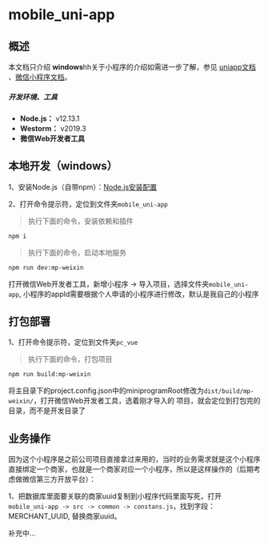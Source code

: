 # mobile_uni-app

## 概述

本文档只介绍 **windows**hh关于小程序的介绍如需进一步了解，参见 [uniapp文档][uniapp] 、[微信小程序文档][weapp]。

##### 开发环境、工具

- **Node.js：** v12.13.1
- **Westorm：** v2019.3
- **微信Web开发者工具**

## 本地开发（windows）

1、安装Node.js（自带npm）：[Node.js安装配置](https://www.runoob.com/nodejs/nodejs-install-setup.html)

2、打开命令提示符，定位到文件夹`mobile_uni-app`

> 执行下面的命令，安装依赖和插件
```bash
npm i
```

> 执行下面的命令，启动本地服务
```bash
npm run dev:mp-weixin
```
打开微信Web开发者工具，新增小程序 -> 导入项目，选择文件夹`mobile_uni-app`,
小程序的appId需要根据个人申请的小程序进行修改，默认是我自己的小程序

## 打包部署
1、打开命令提示符，定位到文件夹`pc_vue`

> 执行下面的命令，打包项目
```bash
npm run build:mp-weixin
```
将主目录下的project.config.json中的miniprogramRoot修改为`dist/build/mp-weixin/`，打开微信Web开发者工具，选着刚才导入的
项目，就会定位到打包完的目录，而不是开发目录了

## 业务操作
因为这个小程序是之前公司项目直接拿过来用的，当时的业务需求就是这个小程序直接绑定一个商家，也就是一个商家对应一个小程序，所以是这样操作的（后期考虑做微信第三方开放平台）：

1、把数据库里面要关联的商家uuid复制到小程序代码里面写死，打开 `mobile_uni-app -> src -> common -> constans.js`，找到字段：MERCHANT_UUID, 替换商家uuid。

补充中...

[weapp]: https://developers.weixin.qq.com/miniprogram/dev/index.html?t=19041716
[uniapp]: https://uniapp.dcloud.io/

